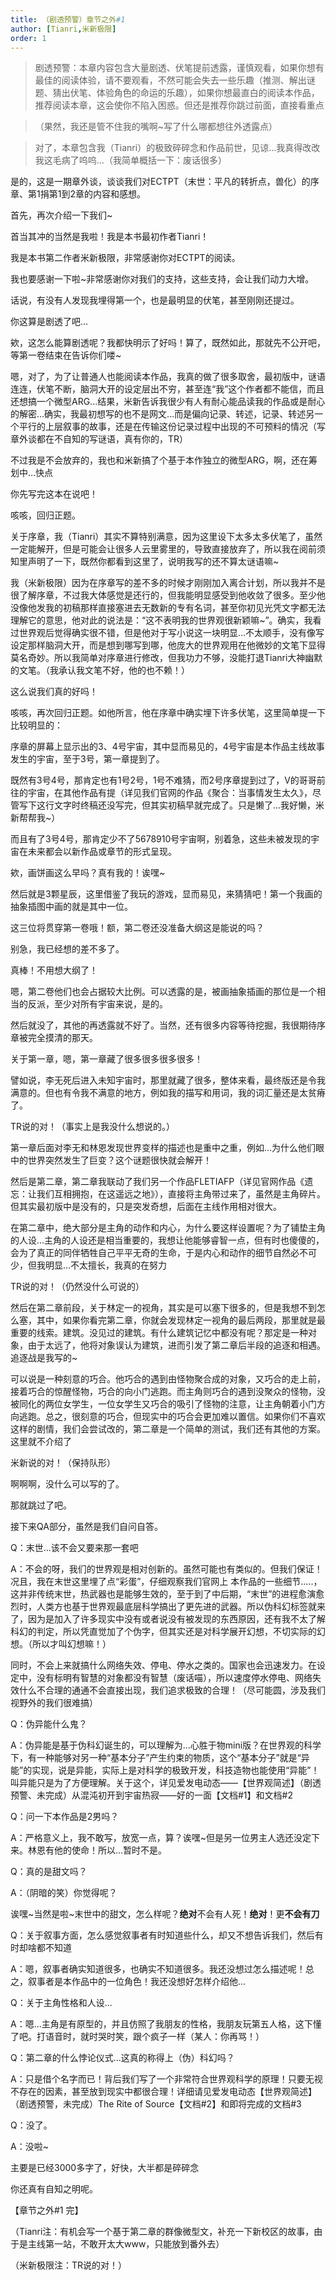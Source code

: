 ```yaml
---
title: （剧透预警）章节之外#1
author: [Tianri,米新极限]
order: 1
---
```


> 剧透预警：本章内容包含大量剧透、伏笔提前透露，谨慎观看，如果你想有最佳的阅读体验，请不要观看，不然可能会失去一些乐趣（推测、解出谜题、猜出伏笔、体验角色的命运的乐趣），如果你想最直白的阅读本作品，推荐阅读本章，这会使你不陷入困惑。但还是推荐你跳过前面，直接看重点

> （果然，我还是管不住我的嘴啊~写了什么哪都想往外透露点）

> 对了，本章包含我（Tianri）的极致碎碎念和作品前世，见谅...我真得改改我这毛病了呜呜...（我简单概括一下：废话很多）

是的，这是一期章外谈，谈谈我们对ECTPT（末世：平凡的转折点，兽化）的序章、第1捐第1到2章的内容和感想。

首先，再次介绍一下我们~

首当其冲的当然是我啦！我是本书最初作者Tianri！

我是本书第二作者米新极限，非常感谢你对ECTPT的阅读。

我也要感谢一下啦~非常感谢你对我们的支持，这些支持，会让我们动力大增。

话说，有没有人发现我埋得第一个，也是最明显的伏笔，甚至刚刚还提过。

你这算是剧透了吧...

欸，这怎么能算剧透呢？我都快明示了好吗！算了，既然如此，那就先不公开吧，等第一卷结束在告诉你们喽~

嗯，对了，为了让普通人也能阅读本作品，我真的做了很多取舍，最初版中，谜语连连，伏笔不断，脑洞大开的设定层出不穷，甚至连“我”这个作者都不能信，而且还想搞一个微型ARG...结果，米新告诉我很少有人有耐心能品读我的作品或是耐心的解密...确实，我最初想写的也不是网文...而是偏向记录、转述，记录、转述另一个平行的上层叙事的故事，还是在传输这份记录过程中出现的不可预料的情况（写章外谈都在不自知的写谜语，真有你的，TR）

不过我是不会放弃的，我也和米新搞了个基于本作独立的微型ARG，啊，还在筹划中...快点

你先写完这本在说吧！

咳咳，回归正题。

关于序章，我（Tianri）其实不算特别满意，因为这里设下太多太多伏笔了，虽然一定能解开，但是可能会让很多人云里雾里的，导致直接放弃了，所以我在阅前须知里声明了一下，既然你都看到这里了，说明我写的还不算太谜语嘛~

我（米新极限）因为在序章写的差不多的时候才刚刚加入离合计划，所以我并不是很了解序章，不过我大体感觉是还行的，但我能明显感受到他收敛了很多。至少他没像他发我的初稿那样直接塞进去无数新的专有名词，甚至你初见光凭文字都无法理解它的意思，他对此的说法是：“这不表明我的世界观很新颖嘛~”。确实，我看过世界观后觉得确实很不错，但是他对于写小说这一块明显...不太顺手，没有像写设定那样脑洞大开，而是想到哪写到哪，他庞大的世界观用在他微妙的文笔下显得莫名奇妙。所以我简单对序章进行修改，但我功力不够，没能打退Tianri大神幽默的文笔。（我承认我文笔不好，他的也不赖！）

这么说我们真的好吗！

咳咳，再次回归正题。如他所言，他在序章中确实埋下许多伏笔，这里简单提一下比较明显的：

序章的屏幕上显示出的3、4号宇宙，其中显而易见的，4号宇宙是本作品主线故事发生的宇宙，至于3号，第一章提到了。

既然有3号4号，那肯定也有1号2号，1号不难猜，而2号序章提到过了，V的哥哥前往的宇宙，在其他作品有提（详见我们官网的作品《聚合：当事情发生太久》，尽管写下这行文字时终稿还没写完，但其实初稿早就完成了。只是懒了...我好懒，米新帮帮我~）

而且有了3号4号，那肯定少不了5678910号宇宙啊，别着急，这些未被发现的宇宙在未来都会以新作品或章节的形式呈现。

欸，画饼画这么早吗？真有我的！诶嘿~

然后就是3颗星辰，这里借鉴了我玩的游戏，显而易见，来猜猜吧！第一个我画的抽象插图中画的就是其中一位。

这三位将贯穿第一卷哦！额，第二卷还没准备大纲这是能说的吗？

别急，我已经想的差不多了。

真棒！不用想大纲了！

嗯，第二卷他们也会占据较大比例。可以透露的是，被画抽象插画的那位是一个相当的反派，至少对所有宇宙来说，是的。

然后就没了，其他的再透露就不好了。当然，还有很多内容等待挖掘，我很期待序章被完全摸清的那天。

关于第一章，嗯，第一章藏了很多很多很多很多！

譬如说，李无死后进入未知宇宙时，那里就藏了很多，整体来看，最终版还是令我满意的。但也有令我不满意的地方，例如我的描写和用词，我的词汇量还是太贫瘠了。

TR说的对！（事实上是我没什么想说的。）

第一章后面对李无和林恩发现世界变样的描述也是重中之重，例如...为什么他们眼中的世界突然发生了巨变？这个谜题很快就会解开！

然后是第二章，第二章我联动了我们另一个作品FLETIAFP（详见官网作品《遗忘：让我们互相拥抱，在这遥远之地》），直接将主角带过来了，虽然是主角碎片。但其实最初版中是没有的，只是突发奇想，后面在主线作用相对很大。

在第二章中，绝大部分是主角的动作和内心，为什么要这样设置呢？为了铺垫主角的人设...主角的人设还是相当重要的，我想让他能够睿智一点，但有时也傻傻的，会为了真正的同伴牺牲自己平平无奇的生命，于是内心和动作的细节自然必不可少，但我明显...不太擅长，我真的在努力

TR说的对！（仍然没什么可说的）

然后在第二章前段，关于林定一的视角，其实是可以塞下很多的，但是我想不到怎么塞，其中，如果你看完第二章，你就会发现林定一视角的最后两段，那里就是最重要的线索。建筑。没见过的建筑。有什么建筑记忆中都没有呢？那定是一种对象，由于太远了，他将对象误认为建筑，进而引发了第二章后半段的追逐和相遇。追逐战是我写的~

可以说是一种刻意的巧合。他巧合的遇到由怪物聚合成的对象，又巧合的走上前，接着巧合的惊醒怪物，巧合的向小门逃跑。而主角则巧合的遇到没聚众的怪物，没被同化的两位女学生，一位女学生又巧合的吸引了怪物的注意，让主角朝着小门方向逃跑。总之，很刻意的巧合，但现实中的巧合会更加难以置信。如果你们不喜欢这样的剧情，我们会尝试改的，第二章是一个简单的测试，我们还有其他的方案。这里就不介绍了

米新说的对！（保持队形）

啊啊啊，没什么可以写的了。

那就跳过了吧。

接下来QA部分，虽然是我们自问自答。

Q：末世...该不会又要来那一套吧

A：不会的呀，我们的世界观是相对创新的。虽然可能也有类似的。但我们保证！况且，我在末世这里埋了点“彩蛋”，仔细观察我们官网上 本作品的一些细节.....，这并非传统末世，热武器也是能够生效的，至于到了中后期，“末世”的进程愈演愈烈时，人类方也基于世界观最底层科学搞出了更先进的武器。所以伪科幻标签就来了，因为是加入了许多现实中没有或者说没有被发现的东西原因，还有我不太了解科幻的判定，所以凭直觉加了个伪字，但其实还是对科学展开幻想，不切实际的幻想。（所以才叫幻想嘛！）

同时，不会上来就搞什么网络失效、停电、停水之类的。国家也会迅速发力。在设定中，没有标明有智慧的对象都没有智慧（废话喵），所以速度停水停电、网络失效什么不合理的通通不会直接出现，我们追求极致的合理！（尽可能圆，涉及我们视野外的我们很难搞）

Q：伪异能什么鬼？

A：伪异能是基于伪科幻诞生的，可以理解为...心胜于物mini版？在世界观的科学下，有一种能够对另一种“基本分子”产生约束的物质，这个“基本分子”就是“异能”的实现，说是异能，实际上是对科学的极致开发，科技造物也能使用“异能”！叫异能只是为了方便理解。关于这个，详见爱发电动态——【世界观简述】（剧透预警、未完成）从混沌初开到宇宙热寂——好的一面【文档#1】和文档#2

Q：问一下本作品是2男吗？

A：严格意义上，我不敢写，放宽一点，算？诶嘿~但是另一位男主人选还没定下来。林恩有他的使命！所以...暂时不是。

Q：真的是甜文吗？

A：（阴暗的笑）你觉得呢？

诶嘿~当然是啦~末世中的甜文，怎么样呢？**绝对**不会有人死！**绝对**！更**不会有刀**

Q：关于叙事方面，怎么感觉叙事者有时知道些什么，却又不想告诉我们，然后有时却啥都不知道

A：嗯，叙事者确实知道很多，也确实不知道很多。我还没想过怎么描述呢！总之，叙事者是本作品中的一位角色！我还没想好怎样介绍他...

Q：关于主角性格和人设...

A：嗯...主角是有原型的，并且仿照了我朋友的性格，我朋友玩第五人格，这下懂了吧。打语音时，就时哭时笑，跟个疯子一样（某人：你再骂！）

Q：第二章的什么悖论仪式...这真的称得上（伪）科幻吗？

A：只是借个名字而已！背后我们写了一个非常符合世界观科学的原理！只要无视不存在的因素，甚至放到现实中都很合理！详细请见爱发电动态【世界观简述】（剧透预警，未完成）The Rite of Source【文档#2】和即将完成的文档#3

Q：没了。

A：没啦~

主要是已经3000多字了，好快，大半都是碎碎念

你还真有自知之明呢。

【章节之外#1 完】

（Tianri注：有机会写一个基于第二章的群像微型文，补充一下新校区的故事，由于是主线第一站，不敢开太大www，只能放到番外去）

（米新极限注：TR说的对！）